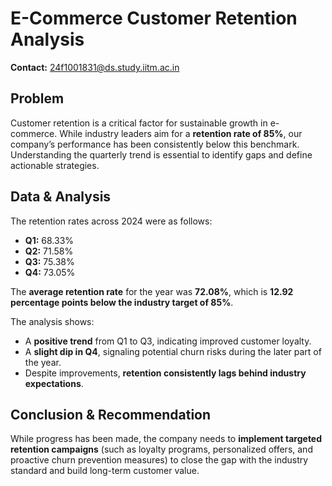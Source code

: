 # E-Commerce Customer Retention Analysis

**Contact:** 24f1001831@ds.study.iitm.ac.in  

## Problem
Customer retention is a critical factor for sustainable growth in e-commerce. While industry leaders aim for a **retention rate of 85%**, our company’s performance has been consistently below this benchmark. Understanding the quarterly trend is essential to identify gaps and define actionable strategies.

## Data & Analysis
The retention rates across 2024 were as follows:

- **Q1:** 68.33%  
- **Q2:** 71.58%  
- **Q3:** 75.38%  
- **Q4:** 73.05%  

The **average retention rate** for the year was **72.08%**, which is **12.92 percentage points below the industry target of 85%**.

The analysis shows:
- A **positive trend** from Q1 to Q3, indicating improved customer loyalty.  
- A **slight dip in Q4**, signaling potential churn risks during the later part of the year.  
- Despite improvements, **retention consistently lags behind industry expectations**.

## Conclusion & Recommendation
While progress has been made, the company needs to **implement targeted retention campaigns** (such as loyalty programs, personalized offers, and proactive churn prevention measures) to close the gap with the industry standard and build long-term customer value.
